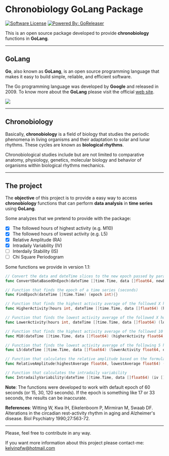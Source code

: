 Chronobiology GoLang Package
==========================

[![Software License](https://img.shields.io/badge/license-MIT-brightgreen.svg?style=flat-square)](LICENSE)
[![Powered By: GoReleaser](https://img.shields.io/badge/powered%20by-kelvins-green.svg?style=flat-square)](https://github.com/kelvins)

This is an open source package developed to provide **chronobiology** functions in **GoLang**.

----------

GoLang
---------------------------------
**Go**, also known as **GoLang**, is an open source programming language that makes it easy to build simple, reliable, and efficient software.

The Go programming language was developed by **Google** and released in 2009. To know more about the **GoLang** please visit the official [web site][1].

![](http://i.imgur.com/0QgXKrO.png)

----------

Chronobiology
---------------------------------

Basically, **chronobiology** is a field of biology that studies the periodic phenomena in living organisms and their adaptation to solar and lunar rhythms. These cycles are known as **biological rhythms**.

Chronobiological studies include but are not limited to comparative anatomy, physiology, genetics, molecular biology and behavior of organisms within biological rhythms mechanics.

----------

The project
---------------------------------
The **objective** of this project is to provide a easy way to access **chronobiology** functions that can perform **data analysis** in **time series** using **GoLang**.

Some analyzes that we pretend to provide with the package:

- [X] The followed hours of highest activity (e.g. M10)
- [X] The followed hours of lowest activity (e.g. L5)
- [X] Relative Amplitude (RA)
- [X] Intradaily Variability (IV)
- [ ] Interdaily Stability (IS)
- [ ] Chi Square Periodogram

Some functions we provide in version 1.1:

``` go
// Convert the data and dateTime slices to the new epoch passed by parameter
func ConvertDataBasedOnEpoch(dateTime []time.Time, data []float64, newEpoch int) (newDateTime []time.Time, newData []float64, err error){}

// Function that finds the epoch of a time series (seconds)
func FindEpoch(dateTime []time.Time) (epoch int){}

// Function that finds the highest activity average of the followed X hours (defined by parameter)
func HigherActivity(hours int, dateTime []time.Time, data []float64) (higherActivity float64, onsetHigherActivity time.Time, err error){}

// Function that finds the lowest activity average of the followed X hours (defined by parameter)
func LowerActivity(hours int, dateTime []time.Time, data []float64) (lowerActivity float64, onsetLowerActivity time.Time, err error){}

// Function that finds the highest activity average of the followed 10 hours
func M10(dateTime []time.Time, data []float64) (higherActivity float64, onsetHigherActivity time.Time, err error){}

// Function that finds the lowest activity average of the following 5 hours
func L5(dateTime []time.Time, data []float64) (lowerActivity float64, onsetLowerActivity time.Time, err error){}

// Function that calculates the relative amplitude based on the formula (M10-L5)/(M10+L5)
func RelativeAmplitude(highestAverage float64, lowestAverage float64) (RA float64, err error){}

// Function that calculates the intradaily variability
func IntradailyVariability(dateTime []time.Time, data []float64) (iv []float64, err error){}
```

**Note**: The functions were developed to work with default epoch of 60 seconds (or 15, 30, 120 seconds). If the epoch is something like 17 or 33 seconds, the results can be inaccurate.

**References**: Witting W, Kwa IH, Eikelenboom P, Mirmiran M, Swaab DF. Alterations in the circadian rest-activity rhythm in aging and Alzheimer's disease. Biol Psychiatry 1990;27:563-72.

----------

Please, feel free to contribute in any way.

If you want more information about this project please contact-me: kelvinpfw@hotmail.com

  [1]: https://golang.org
